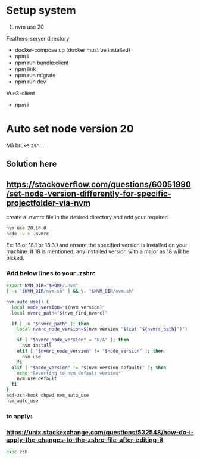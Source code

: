 # Setup system

1. nvm use 20


Feathers-server directory
* docker-compose up (docker must be installed)
* npm i 
* npm run bundle:client
* npm link
* npm run migrate
* npm run dev

Vue3-client
* npm i




# Auto set node version 20

Må bruke zsh...


## Solution here 
## https://stackoverflow.com/questions/60051990/set-node-version-differently-for-specific-projectfolder-via-nvm


create a .nvmrc file in the desired directory and add your required <node version>
```sh
nvm use 20.10.0
node -v > .nvmrc
```


Ex: 18 or 18.1 or 18.3.1 and ensure the specified version is installed on your machine. If 18 is mentioned, any installed version with a major as 18 will be picked.

### Add below lines to your .zshrc
```sh
export NVM_DIR="$HOME/.nvm"
[ -s "$NVM_DIR/nvm.sh" ] && \. "$NVM_DIR/nvm.sh"

nvm_auto_use() {
  local node_version="$(nvm version)"
  local nvmrc_path="$(nvm_find_nvmrc)"

  if [ -n "$nvmrc_path" ]; then
    local nvmrc_node_version=$(nvm version "$(cat "${nvmrc_path}")")

    if [ "$nvmrc_node_version" = "N/A" ]; then
      nvm install
    elif [ "$nvmrc_node_version" != "$node_version" ]; then
      nvm use
    fi
  elif [ "$node_version" != "$(nvm version default)" ]; then
    echo "Reverting to nvm default version"
    nvm use default
  fi
}
add-zsh-hook chpwd nvm_auto_use
nvm_auto_use
```

### to apply:
### https://unix.stackexchange.com/questions/532548/how-do-i-apply-the-changes-to-the-zshrc-file-after-editing-it
```sh 
exec zsh 
```


